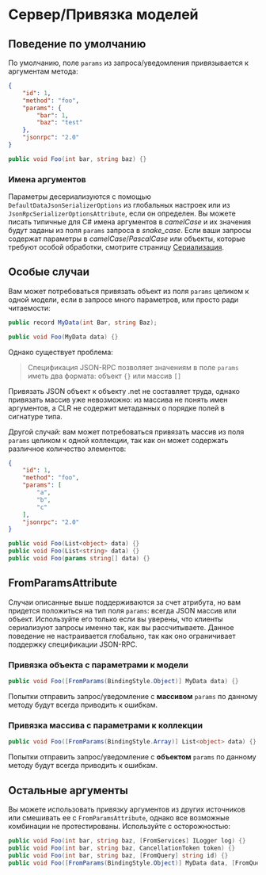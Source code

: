 # Сервер/Привязка моделей

## Поведение по умолчанию

По умолчанию, поле `params` из запроса/уведомления привязывается к аргументам метода:

```json
{
    "id": 1,
    "method": "foo",
    "params": {
        "bar": 1,
        "baz": "test"
    },
    "jsonrpc": "2.0"
}
```

```cs
public void Foo(int bar, string baz) {}
```

### Имена аргументов

Параметры десериализуются с помощью `DefaultDataJsonSerializerOptions` из глобальных настроек или из `JsonRpcSerializerOptionsAttribute`, если он определен.
Вы можете писать типичные для C# имена аргументов в *camelCase* и их значения будут заданы из поля `params` запроса в *snake_case*.
Если ваши запросы содержат параметры в *camelCase*/*PascalCase* или объекты, которые требуют особой обработки, смотрите страницу [Сериализация](serialization).


## Особые случаи

Вам может потребоваться привязать объект из поля `params` целиком к одной модели, если в запросе много параметров, или просто ради читаемости:

```cs
public record MyData(int Bar, string Baz);

public void Foo(MyData data) {}
```

Однако существует проблема:

> Спецификация JSON-RPC позволяет значениям в поле `params` иметь два формата: объект `{}` или массив `[]`

Привязать JSON объект к объекту .net не составляет труда, однако привязать массив уже невозможно: из массива не понять имен аргументов, а CLR не содержит метаданных о порядке полей в сигнатуре типа.

Другой случай: вам может потребоваться привязать массив из поля `params` целиком к одной коллекции, так как он может содержать различное количество элементов:

```json
{
    "id": 1,
    "method": "foo",
    "params": [
        "a",
        "b",
        "c"
    ],
    "jsonrpc": "2.0"
}
```

```cs
public void Foo(List<object> data) {}
public void Foo(List<string> data) {}
public void Foo(params string[] data) {}
```

## FromParamsAttribute

Случаи описанные выше поддерживаются за счет атрибута, но вам придется положиться на тип поля `params`: всегда JSON массив или объект.
Используйте его только если вы уверены, что клиенты сериализуют запросы именно так, как вы рассчитываете.
Данное поведение не настраивается глобально, так как оно ограничивает поддержку спецификации JSON-RPC.

### Привязка объекта с параметрами к модели

```cs
public void Foo([FromParams(BindingStyle.Object)] MyData data) {}
```

Попытки отправить запрос/уведомление с **массивом** `params` по данному методу будут всегда приводить к ошибкам.

### Привязка массива с параметрами к коллекции

```cs
public void Foo([FromParams(BindingStyle.Array)] List<object> data) {}
```

Попытки отправить запрос/уведомление с **объектом** `params` по данному методу будут всегда приводить к ошибкам.

## Остальные аргументы

Вы можете использовать привязку аргументов из других источников или смешивать ее с `FromParamsAttribute`, однако все возможные комбинации не протестированы. Используйте с осторожностью:

```cs
public void Foo(int bar, string baz, [FromServices] ILogger log) {}
public void Foo(int bar, string baz, CancellationToken token) {}
public void Foo(int bar, string baz, [FromQuery] string id) {}
public void Foo([FromParams(BindingStyle.Object)] MyData data, [FromQuery] string id) {}
```
